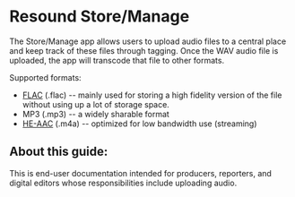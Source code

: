 # Resound Store/Manage

The Store/Manage app allows users to upload audio files to a central place and keep track of these files through tagging.  Once the WAV audio file is uploaded, the app will transcode that file to other formats.

Supported formats:

* [FLAC](https://en.wikipedia.org/wiki/FLAC) \(.flac\) -- mainly used for storing a high fidelity version of the file without using up a lot of storage space.
* MP3 \(.mp3\) -- a widely sharable format
* [HE-AAC](https://en.wikipedia.org/wiki/High-Efficiency_Advanced_Audio_Coding) \(.m4a\) -- optimized for low bandwidth use \(streaming\)



## About this guide:

This is end-user documentation intended for producers, reporters, and digital editors whose responsibilities include uploading audio.



